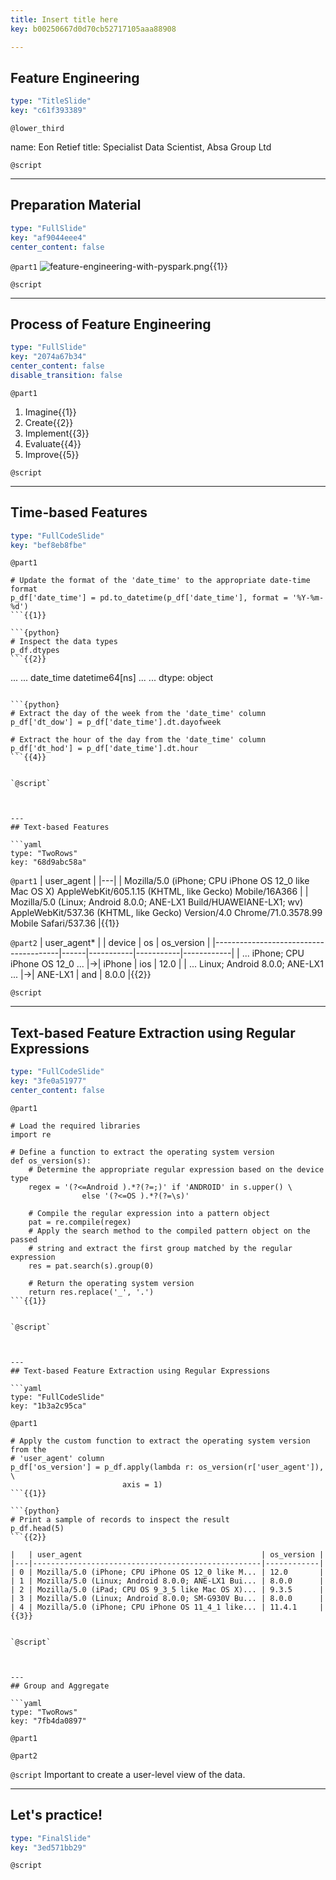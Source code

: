 ```yaml
---
title: Insert title here
key: b00250667d0d70cb52717105aaa88908

---
```

## Feature Engineering

```yaml
type: "TitleSlide"
key: "c61f393389"
```

`@lower_third`

name: Eon Retief
title: Specialist Data Scientist, Absa Group Ltd


`@script`



---
## Preparation Material

```yaml
type: "FullSlide"
key: "af9044eee4"
center_content: false
```

`@part1`
![feature-engineering-with-pyspark.png](https://assets.datacamp.com/production/repositories/4477/datasets/7aff4265bb82379f6f2f590c6fa2688828e8e5e0/feature-engineering-with-pyspark.png){{1}}


`@script`



---
## Process of Feature Engineering

```yaml
type: "FullSlide"
key: "2074a67b34"
center_content: false
disable_transition: false
```

`@part1`
1. Imagine{{1}}
2. Create{{2}}
3. Implement{{3}}
4. Evaluate{{4}}
5. Improve{{5}}


`@script`



---
## Time-based Features

```yaml
type: "FullCodeSlide"
key: "bef8eb8fbe"
```

`@part1`
```{python}
# Update the format of the 'date_time' to the appropriate date-time format
p_df['date_time'] = pd.to_datetime(p_df['date_time'], format = '%Y-%m-%d')
```{{1}}

```{python}
# Inspect the data types
p_df.dtypes
```{{2}}

```
...                     ...
date_time    datetime64[ns]
...                     ...
dtype: object
```{{3}}

```{python}
# Extract the day of the week from the 'date_time' column
p_df['dt_dow'] = p_df['date_time'].dt.dayofweek

# Extract the hour of the day from the 'date_time' column
p_df['dt_hod'] = p_df['date_time'].dt.hour
```{{4}}


`@script`



---
## Text-based Features

```yaml
type: "TwoRows"
key: "68d9abc58a"
```

`@part1`
| user_agent |
|---|
| Mozilla/5.0 (iPhone; CPU iPhone OS 12_0 like Mac OS X) AppleWebKit/605.1.15 (KHTML, like Gecko) Mobile/16A366  |
|  Mozilla/5.0 (Linux; Android 8.0.0; ANE-LX1 Build/HUAWEIANE-LX1; wv) AppleWebKit/537.36 (KHTML, like Gecko) Version/4.0 Chrome/71.0.3578.99 Mobile Safari/537.36 |{{1}}


`@part2`
| user_agent*                           |      | device    | os        | os_version |
|---------------------------------------|------|-----------|-----------|------------|
| ... iPhone; CPU iPhone OS 12_0 ...    |&rarr;| iPhone    | ios       | 12.0       |
| ... Linux; Android 8.0.0; ANE-LX1 ... |&rarr;| ANE-LX1   | and       | 8.0.0      |{{2}}


`@script`



---
## Text-based Feature Extraction using Regular Expressions

```yaml
type: "FullCodeSlide"
key: "3fe0a51977"
center_content: false
```

`@part1`
```{python}
# Load the required libraries
import re

# Define a function to extract the operating system version
def os_version(s):
    # Determine the appropriate regular expression based on the device type
    regex = '(?<=Android ).*?(?=;)' if 'ANDROID' in s.upper() \
                else '(?<=OS ).*?(?=\s)'

    # Compile the regular expression into a pattern object
    pat = re.compile(regex)
    # Apply the search method to the compiled pattern object on the passed 
    # string and extract the first group matched by the regular expression
    res = pat.search(s).group(0)
    
    # Return the operating system version
    return res.replace('_', '.')    
```{{1}}


`@script`



---
## Text-based Feature Extraction using Regular Expressions

```yaml
type: "FullCodeSlide"
key: "1b3a2c95ca"
```

`@part1`
```{python}
# Apply the custom function to extract the operating system version from the
# 'user_agent' column
p_df['os_version'] = p_df.apply(lambda r: os_version(r['user_agent']), \
                         axis = 1)
```{{1}}

```{python}
# Print a sample of records to inspect the result
p_df.head(5)
```{{2}}

|   | user_agent                                        | os_version |
|---|---------------------------------------------------|------------|
| 0 | Mozilla/5.0 (iPhone; CPU iPhone OS 12_0 like M... | 12.0       |
| 1 | Mozilla/5.0 (Linux; Android 8.0.0; ANE-LX1 Bui... | 8.0.0      |
| 2 | Mozilla/5.0 (iPad; CPU OS 9_3_5 like Mac OS X)... | 9.3.5      |
| 3 | Mozilla/5.0 (Linux; Android 8.0.0; SM-G930V Bu... | 8.0.0      |
| 4 | Mozilla/5.0 (iPhone; CPU iPhone OS 11_4_1 like... | 11.4.1     |{{3}}


`@script`



---
## Group and Aggregate

```yaml
type: "TwoRows"
key: "7fb4da0897"
```

`@part1`



`@part2`



`@script`
Important to create a user-level view of the data.


---
## Let's practice!

```yaml
type: "FinalSlide"
key: "3ed571bb29"
```

`@script`


